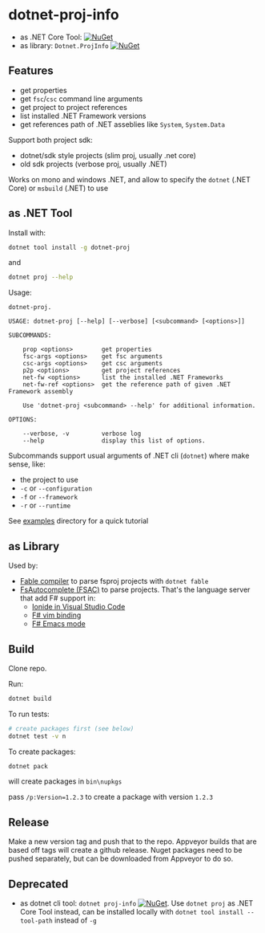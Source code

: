 # dotnet-proj-info

- as .NET Core Tool: [![NuGet](https://img.shields.io/nuget/v/dotnet-proj.svg)](https://www.nuget.org/packages/dotnet-proj/)
- as library: `Dotnet.ProjInfo` [![NuGet](https://img.shields.io/nuget/v/Dotnet.ProjInfo.svg)](https://www.nuget.org/packages/Dotnet.ProjInfo)

## Features

- get properties
- get `fsc`/`csc` command line arguments
- get project to project references
- list installed .NET Framework versions
- get references path of .NET asseblies like `System`, `System.Data`

Support both project sdk:

- dotnet/sdk style projects (slim proj, usually .net core)
- old sdk projects (verbose proj, usually .NET)

Works on mono and windows .NET, and allow to specify the `dotnet` (.NET Core) or `msbuild` (.NET) to use

## as .NET Tool

Install with:

```bash
dotnet tool install -g dotnet-proj
```

and

```bash
dotnet proj --help
```

Usage:

```
dotnet-proj.
 
USAGE: dotnet-proj [--help] [--verbose] [<subcommand> [<options>]]

SUBCOMMANDS:

    prop <options>        get properties
    fsc-args <options>    get fsc arguments
    csc-args <options>    get csc arguments
    p2p <options>         get project references
    net-fw <options>      list the installed .NET Frameworks
    net-fw-ref <options>  get the reference path of given .NET Framework assembly

    Use 'dotnet-proj <subcommand> --help' for additional information.

OPTIONS:

    --verbose, -v         verbose log
    --help                display this list of options.
```

Subcommands support usual arguments of .NET cli (`dotnet`) where make sense, like:

- the project to use
- `-c` or `--configuration`
- `-f` or `--framework`
- `-r` or `--runtime`

See [examples](https://github.com/enricosada/dotnet-proj-info/tree/master/examples) directory for a quick tutorial

## as Library

Used by:

- [Fable compiler](https://github.com/fable-compiler/fable) to parse fsproj projects with `dotnet fable`
- [FsAutocomplete (FSAC)](https://github.com/fsharp/FsAutoComplete/) to parse projects. That's the language server that add F# support in:
  - [Ionide in Visual Studio Code](https://github.com/ionide/ionide-vscode-fsharp)
  - [F# vim binding](https://github.com/fsharp/vim-fsharp)
  - [F# Emacs mode](https://github.com/fsharp/emacs-fsharp-mode)

## Build

Clone repo.

Run:

```bash
dotnet build
```

To run tests:

```bash
# create packages first (see below)
dotnet test -v n
```

To create packages:

```bash
dotnet pack
```

will create packages in `bin\nupkgs`

pass `/p:Version=1.2.3` to create a package with version `1.2.3`

## Release

Make a new version tag and push that to the repo.  Appveyor builds that are based off tags will create a github release. Nuget packages need to be pushed separately, but can be downloaded from Appveyor to do so.

## Deprecated

- as dotnet cli tool: `dotnet proj-info` [![NuGet](https://img.shields.io/nuget/v/dotnet-proj-info.svg)](https://www.nuget.org/packages/dotnet-proj-info). Use `dotnet proj` as .NET Core Tool instead, can be installed locally with `dotnet tool install --tool-path` instead of `-g`
